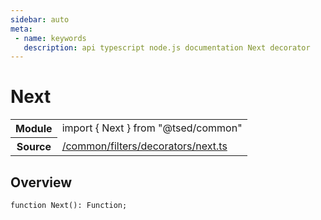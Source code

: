 ```yaml
---
sidebar: auto
meta:
 - name: keywords
   description: api typescript node.js documentation Next decorator
---
```

# Next <Badge text="Decorator" type="decorator"/>
<!-- Summary -->
<section class="symbol-info"><table class="is-full-width"><tbody><tr><th>Module</th><td><div class="lang-typescript"><span class="token keyword">import</span> { Next }&nbsp;<span class="token keyword">from</span>&nbsp;<span class="token string">"@tsed/common"</span></div></td></tr><tr><th>Source</th><td><a href="https://github.com/Romakita/ts-express-decorators/blob/v4.30.0/src//common/filters/decorators/next.ts#L0-L0">/common/filters/decorators/next.ts</a></td></tr></tbody></table></section>

<!-- Overview -->
## Overview


<pre><code class="typescript-lang ">function <span class="token function">Next</span><span class="token punctuation">(</span><span class="token punctuation">)</span><span class="token punctuation">:</span> Function<span class="token punctuation">;</span></code></pre>